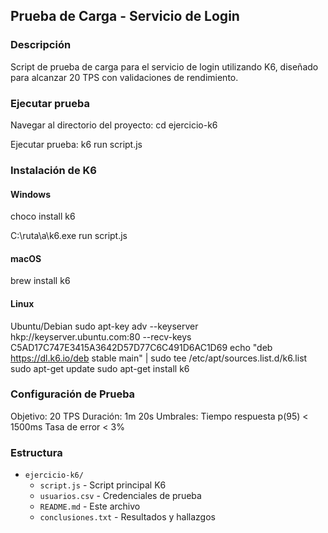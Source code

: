 ## Prueba de Carga - Servicio de Login

### Descripción
Script de prueba de carga para el servicio de login utilizando K6, diseñado para alcanzar 20 TPS con validaciones de rendimiento.

### Ejecutar prueba
Navegar al directorio del proyecto: cd ejercicio-k6

Ejecutar prueba: k6 run script.js

### Instalación de K6

#### Windows
choco install k6

C:\ruta\a\k6.exe run script.js

#### macOS
brew install k6

#### Linux
Ubuntu/Debian
sudo apt-key adv --keyserver hkp://keyserver.ubuntu.com:80 --recv-keys C5AD17C747E3415A3642D57D77C6C491D6AC1D69
echo "deb https://dl.k6.io/deb stable main" | sudo tee /etc/apt/sources.list.d/k6.list
sudo apt-get update
sudo apt-get install k6

### Configuración de Prueba
Objetivo: 20 TPS
Duración: 1m 20s
Umbrales:
    Tiempo respuesta p(95) < 1500ms
    Tasa de error < 3%

### Estructura

- `ejercicio-k6/`
  - `script.js` - Script principal K6
  - `usuarios.csv` - Credenciales de prueba
  - `README.md` - Este archivo  
  - `conclusiones.txt` - Resultados y hallazgos
